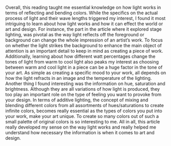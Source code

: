 Overall, this reading taught me essential knowledge on how light works in terms of reflecting and bending colors. While the specifics on the actual process of light and their wave lengths triggered my interest, I found it most intriguing to learn about how light works and how it can effect the world or art and design. For instance, the part in the article where it explored stage lighting, was pivotal as the way light reflects off the foreground or background can change the whole impression of an artist’s work. To focus on whether the light strikes the background to enhance the main object of attention is an important detail to keep in mind as creating a piece of work. Additionally, learning about how different watt percentages change the tones of light from warm to cool light also peaks my interest as choosing between warm and cool light in a piece can  be a huge factor in the tone of your art. As simple as creating a specific mood to your work, all depends on how the light refracts in an image and the temperature of the lighting.
	Another thing I found interesting was the information on hue, saturation and brightness. Although they are all variations of how light is produced, they too play an important role on the type of feeling you want to provoke from your design. In terms of additive lighting, the concept of mixing and blending different colors from all assortments of hues/saturations to create infinite colors, becomes really essential as the types of colors you put into your work, make your art unique. To create so many colors out of such a small palette of original colors is so interesting to me. All in all, this article really developed my sense on the way light works and really helped me understand how necessary the information is when it comes to art and design. 
